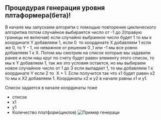 ## Процедурая генерация уровня плтаформера(бета)!

В начале мы запускаем алгоритм с помощью повторение циклического алгоритма
потом случайное выбирается число от -1 до 2(правую границы не включая)
если случайно выбранное число будет 1 то мы к координате Y добавляем 1,
если 0  то координате X добавляем 1 если же 0, то Y - 1,
но неважное от решения 0 ,1 или -1 мы все ровно добавляем 1 к X.
Потом мы смотрим на список которые мы задавили ранее и если наш круг по счету будет равен элементу этого список,
то мы к Y добавляем 1, так же это условия остается, но мы выбираем новое случайное число от 1 до 3 если выпадает 1,
то мы добавляем 1 к координате Y если 2 то  X + 1. Если получится так что x1 будет равен х2 то мы к X2 добавляем 1.
Координаты х2 и у2 в начале равны х1 и у1.

Список задается в начале координаты тоже

- список
- x1
- y1
- Количество платформ(циклов)
![Пример генераци](https://imgur.com/a/4M85egm)
